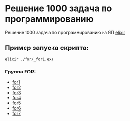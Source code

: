 # Решение 1000 задача по программированию

Решение 1000 задача по программированию на ЯП [elixir](https://elixir-lang.org/)

## Пример запуска скрипта:
```shell
elixir ./for/_for1.exs
```

### Группа FOR: 
* [for1](./for/_for1.exs)
* [for2](./for/_for2.exs)
* [for3](./for/_for3.exs)
* [for4](./for/_for4.exs)
* [for5](./for/_for5.exs)
* [for6](./for/_for6.exs)
* [for7](./for/_for7.exs)
